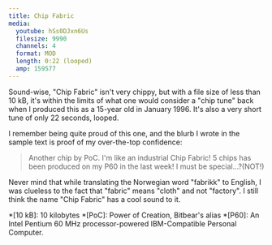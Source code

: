 ```yaml
---
title: Chip Fabric
media:
  youtube: hSs0DJxn6Us
  filesize: 9990
  channels: 4
  format: MOD
  length: 0:22 (looped)
  amp: 159577
---
```


Sound-wise, "Chip Fabric" isn't very chippy, but with a file size of less than
10 kB, it's within the limits of what one would consider a "chip tune" back when
I produced this as a 15-year old in January 1996. It's also a very short tune of
only 22 seconds, looped.

I remember being quite proud of this one, and the blurb I wrote in the sample
text is proof of my over-the-top confidence:

> Another chip by PoC. I'm like an industrial Chip Fabric! 5 chips has been
> produced on my P60 in the last week! I must be special...?(NOT!)

Never mind that while translating the Norwegian word "fabrikk" to English, I was
clueless to the fact that "fabric" means "cloth" and not "factory". I still
think the name "Chip Fabric" has a cool sound to it.

*[10 kB]: 10 kilobytes
*[PoC]: Power of Creation, Bitbear's alias
*[P60]: An Intel Pentium 60 MHz processor-powered IBM-Compatible Personal Computer.
